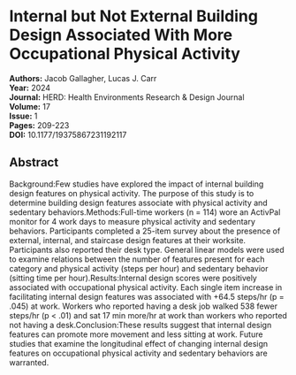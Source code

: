 # Internal but Not External Building Design Associated With More Occupational Physical Activity

**Authors:** Jacob Gallagher, Lucas J. Carr  
**Year:** 2024  
**Journal:** HERD: Health Environments Research & Design Journal  
**Volume:** 17  
**Issue:** 1  
**Pages:** 209-223  
**DOI:** 10.1177/19375867231192117  

## Abstract
Background:Few studies have explored the impact of internal building design features on physical activity. The purpose of this study is to determine building design features associate with physical activity and sedentary behaviors.Methods:Full-time workers (n = 114) wore an ActivPal monitor for 4 work days to measure physical activity and sedentary behaviors. Participants completed a 25-item survey about the presence of external, internal, and staircase design features at their worksite. Participants also reported their desk type. General linear models were used to examine relations between the number of features present for each category and physical activity (steps per hour) and sedentary behavior (sitting time per hour).Results:Internal design scores were positively associated with occupational physical activity. Each single item increase in facilitating internal design features was associated with +64.5 steps/hr (p = .045) at work. Workers who reported having a desk job walked 538 fewer steps/hr (p < .01) and sat 17 min more/hr at work than workers who reported not having a desk.Conclusion:These results suggest that internal design features can promote more movement and less sitting at work. Future studies that examine the longitudinal effect of changing internal design features on occupational physical activity and sedentary behaviors are warranted.

